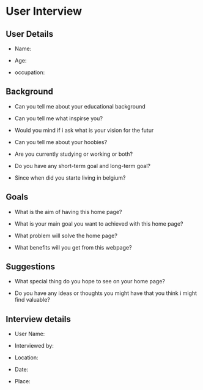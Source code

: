 # User Interview

## User Details

- Name:
 
- Age:

- occupation:

## Background

- Can you tell me about your educational background

- Can you tell me what inspirse you?

- Would you mind if i ask what is your vision for the futur

- Can you tell me about your hoobies?

- Are you currently studying or working or both?

- Do you have any short-term goal and long-term goal?

- Since when did you starte living in belgium?


## Goals

- What is the aim of having this home page?

- What is  your main goal you want to achieved with this home page?

- What problem will solve the home page?

- What benefits will you get from this webpage?

## Suggestions

- What special thing do you hope to see on your home page?

- Do you have any ideas or thoughts you might have that you think i might find valuable?

## Interview details 

- User Name:

- Interviewed by:

- Location:

- Date:

- Place: 
